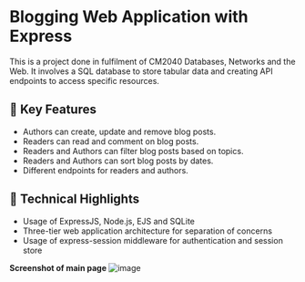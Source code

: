 # Blogging Web Application with Express
This is a project done in fulfilment of CM2040 Databases, Networks and the Web. It involves a SQL database to store tabular data and creating API endpoints to access specific resources.

## 📢 Key Features
- Authors can create, update and remove blog posts.
- Readers can read and comment on blog posts.
- Readers and Authors can filter blog posts based on topics.
- Readers and Authors can sort blog posts by dates.
- Different endpoints for readers and authors.

## 🤖 Technical Highlights
- Usage of ExpressJS, Node.js, EJS and SQLite
- Three-tier web application architecture for separation of concerns
- Usage of express-session middleware for authentication and session store

**Screenshot of main page**
![image](https://github.com/user-attachments/assets/5fc89c0e-409f-4e11-928b-f2c1a3caadc8)
